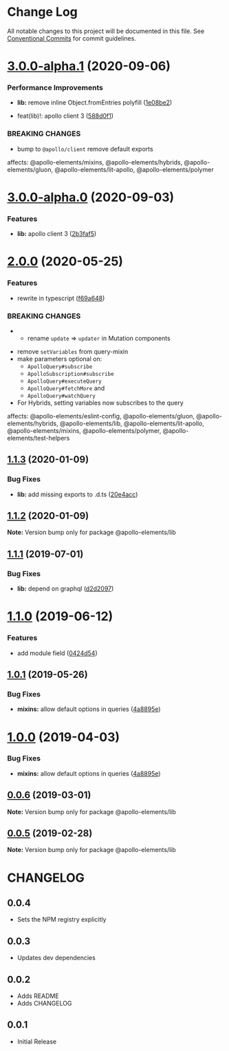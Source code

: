 # Change Log

All notable changes to this project will be documented in this file.
See [Conventional Commits](https://conventionalcommits.org) for commit guidelines.

# [3.0.0-alpha.1](https://github.com/apollo-elements/apollo-elements/compare/@apollo-elements/lib@2.0.0...@apollo-elements/lib@3.0.0-alpha.1) (2020-09-06)


### Performance Improvements

* **lib:** remove inline Object.fromEntries polyfill ([1e08be2](https://github.com/apollo-elements/apollo-elements/commit/1e08be28021fb9073914b5b7e5c21d76f1fc0f42))


* feat(lib)!: apollo client 3 ([588d0f1](https://github.com/apollo-elements/apollo-elements/commit/588d0f198e72e9410508b5c1f1f70ea583e83dcf))


### BREAKING CHANGES

* bump to `@apollo/client`
remove default exports

affects: @apollo-elements/mixins, @apollo-elements/hybrids,
@apollo-elements/gluon, @apollo-elements/lit-apollo,
@apollo-elements/polymer





# [3.0.0-alpha.0](https://github.com/apollo-elements/apollo-elements/compare/@apollo-elements/lib@2.0.0...@apollo-elements/lib@3.0.0-alpha.0) (2020-09-03)


### Features

* **lib:** apollo client 3 ([2b3faf5](https://github.com/apollo-elements/apollo-elements/commit/2b3faf526ee403ec1634fbb0428359b5b2ae7742))





# [2.0.0](https://github.com/apollo-elements/apollo-elements/compare/@apollo-elements/lib@1.1.3...@apollo-elements/lib@2.0.0) (2020-05-25)


### Features

* rewrite in typescript ([f69a648](https://github.com/apollo-elements/apollo-elements/commit/f69a6487b917a95af127547077c0d951f8df301b))


### BREAKING CHANGES

* - rename `update` => `updater` in Mutation components
- remove `setVariables` from query-mixin
- make parameters optional on:
  - `ApolloQuery#subscribe`
  - `ApolloSubscription#subscribe`
  - `ApolloQuery#executeQuery`
  - `ApolloQuery#fetchMore` and
  - `ApolloQuery#watchQuery`
- For Hybrids, setting variables now subscribes to the query

affects: @apollo-elements/eslint-config, @apollo-elements/gluon, @apollo-elements/hybrids, @apollo-elements/lib, @apollo-elements/lit-apollo, @apollo-elements/mixins, @apollo-elements/polymer, @apollo-elements/test-helpers





## [1.1.3](https://github.com/apollo-elements/apollo-elements/compare/@apollo-elements/lib@1.1.2...@apollo-elements/lib@1.1.3) (2020-01-09)


### Bug Fixes

* **lib:** add missing exports to .d.ts ([20e4acc](https://github.com/apollo-elements/apollo-elements/commit/20e4acc))





## [1.1.2](https://github.com/apollo-elements/apollo-elements/compare/@apollo-elements/lib@1.1.1...@apollo-elements/lib@1.1.2) (2020-01-09)

**Note:** Version bump only for package @apollo-elements/lib





## [1.1.1](https://github.com/apollo-elements/apollo-elements/compare/@apollo-elements/lib@1.1.0...@apollo-elements/lib@1.1.1) (2019-07-01)


### Bug Fixes

* **lib:** depend on graphql ([d2d2097](https://github.com/apollo-elements/apollo-elements/commit/d2d2097))





# [1.1.0](https://github.com/apollo-elements/apollo-elements/compare/@apollo-elements/lib@1.0.1...@apollo-elements/lib@1.1.0) (2019-06-12)


### Features

* add module field ([0424d54](https://github.com/apollo-elements/apollo-elements/commit/0424d54))





## [1.0.1](https://github.com/apollo-elements/apollo-elements/compare/@apollo-elements/lib@0.0.6...@apollo-elements/lib@1.0.1) (2019-05-26)


### Bug Fixes

* **mixins:** allow default options in queries ([4a8895e](https://github.com/apollo-elements/apollo-elements/commit/4a8895e))





# [1.0.0](https://github.com/apollo-elements/apollo-elements/compare/@apollo-elements/lib@0.0.6...@apollo-elements/lib@1.0.0) (2019-04-03)


### Bug Fixes

* **mixins:** allow default options in queries ([4a8895e](https://github.com/apollo-elements/apollo-elements/commit/4a8895e))





## [0.0.6](https://github.com/apollo-elements/apollo-elements/compare/@apollo-elements/lib@0.0.5...@apollo-elements/lib@0.0.6) (2019-03-01)

**Note:** Version bump only for package @apollo-elements/lib





## [0.0.5](https://github.com/apollo-elements/apollo-elements/compare/@apollo-elements/lib@0.0.4...@apollo-elements/lib@0.0.5) (2019-02-28)

**Note:** Version bump only for package @apollo-elements/lib





# CHANGELOG

## 0.0.4
- Sets the NPM registry explicitly

## 0.0.3
- Updates dev dependencies

## 0.0.2
- Adds README
- Adds CHANGELOG

## 0.0.1
- Initial Release
